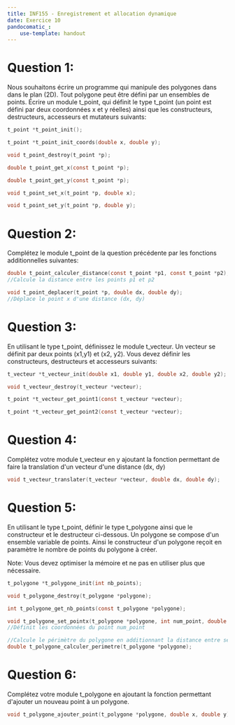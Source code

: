 ```yaml
---
title: INF155 - Enregistrement et allocation dynamique
date: Exercice 10
pandocomatic_:
    use-template: handout
---
```


# Question 1: 
Nous souhaitons écrire un programme qui manipule des polygones dans  dans le plan (2D). Tout polygone peut être défini par un ensembles de points. 
Écrire un module t_point, qui définit le type t_point (un point est défini par deux coordonnées x et y réelles) ainsi que les constructeurs, destructeurs, accesseurs et mutateurs suivants: 

~~~c
t_point *t_point_init(); 

t_point *t_point_init_coords(double x, double y);

void t_point_destroy(t_point *p); 

double t_point_get_x(const t_point *p);

double t_point_get_y(const t_point *p);

void t_point_set_x(t_point *p, double x); 

void t_point_set_y(t_point *p, double y);
~~~

# Question 2: 
Complétez le module t_point de la question précédente par les fonctions additionnelles suivantes: 

~~~c
double t_point_calculer_distance(const t_point *p1, const t_point *p2); 
//Calcule la distance entre les points p1 et p2

void t_point_deplacer(t_point *p, double dx, double dy); 
//Déplace le point x d'une distance (dx, dy) 
~~~

# Question 3:
En utilisant le type t_point, définissez le module t_vecteur. Un vecteur se définit par deux points (x1,y1) et (x2, y2). Vous devez définir les constructeurs, destructeurs et accesseurs suivants:

~~~c
t_vecteur *t_vecteur_init(double x1, double y1, double x2, double y2);

void t_vecteur_destroy(t_vecteur *vecteur);

t_point *t_vecteur_get_point1(const t_vecteur *vecteur);

t_point *t_vecteur_get_point2(const t_vecteur *vecteur);
~~~ 

# Question 4: 
Complétez votre module t_vecteur en y ajoutant la fonction permettant de faire la translation d'un vecteur d'une distance (dx, dy)

~~~c
void t_vecteur_translater(t_vecteur *vecteur, double dx, double dy); 
~~~

# Question 5: 

En utilisant le type t_point, définir le type t_polygone ainsi que le constructeur et le destructeur ci-dessous. 
Un polygone se compose d'un ensemble variable de points. Ainsi le constructeur d'un polygone reçoit en paramètre le nombre de points du polygone à créer. 

Note: Vous devez optimiser la mémoire et ne pas en utiliser plus que nécessaire. 

~~~c
t_polygone *t_polygone_init(int nb_points);

void t_polygone_destroy(t_polygone *polygone);

int t_polygone_get_nb_points(const t_polygone *polygone); 

void t_polygone_set_pointx(t_polygone *polygone, int num_point, double x, double y); 
//Définit les coordonnées du point num_point

//Calcule le périmètre du polygone en additionnant la distance entre ses points 
double t_polygone_calculer_perimetre(t_polygone *polygone); 
~~~

# Question 6: 
Complétez votre module t_polygone en ajoutant la fonction permettant d'ajouter un nouveau point à un polygone. 

~~~c
void t_polygone_ajouter_point(t_polygone *polygone, double x, double y); 
~~~